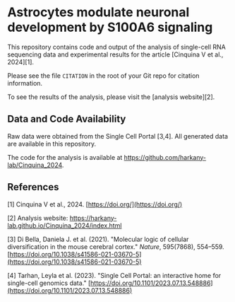 # Astrocytes modulate neuronal development by S100A6 signaling

This repository contains code and output of the analysis of single-cell RNA sequencing data and experimental results for the article [Cinquina V et al., 2024][1].

Please see the file `CITATION` in the root of your Git repo for citation information.

To see the results of the analysis, please visit the [analysis website][2].

## Data and Code Availability

Raw data were obtained from the Single Cell Portal [3,4]. All generated data are available in this repository.

The code for the analysis is available at https://github.com/harkany-lab/Cinquina_2024.

## References

[1] Cinquina V et al., 2024. [https://doi.org/](https://doi.org/)

[2] Analysis website: https://harkany-lab.github.io/Cinquina_2024/index.html

[3] Di Bella, Daniela J. et al. (2021). "Molecular logic of cellular diversification in the mouse cerebral cortex." *Nature*, 595(7868), 554–559. [https://doi.org/10.1038/s41586-021-03670-5](https://doi.org/10.1038/s41586-021-03670-5)

[4] Tarhan, Leyla et al. (2023). "Single Cell Portal: an interactive home for single-cell genomics data." [https://doi.org/10.1101/2023.07.13.548886](https://doi.org/10.1101/2023.07.13.548886)